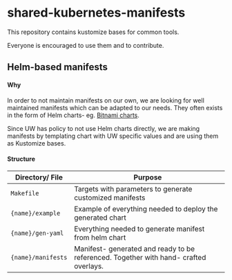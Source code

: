 # shared-kubernetes-manifests

This repository contains kustomize bases for common tools.

Everyone is encouraged to use them and to contribute.

## Helm-based manifests

#### Why

In order to not maintain manifests on our own, we are looking for well maintained manifests
which can be adapted to our needs. They often exists in the form of Helm charts-
eg. [Bitnami charts](https://github.com/bitnami/charts/).

Since UW has policy to not use Helm charts directly, we are making manifests by
templating chart with UW specific values and are using them as Kustomize bases.

#### Structure

| Directory/ File    | Purpose                                                                               |
|--------------------|---------------------------------------------------------------------------------------|
| `Makefile`         | Targets with parameters to generate customized manifests                              |
| `{name}/example`   | Example of everything needed to deploy the generated chart                            |
| `{name}/gen-yaml`  | Everything needed to generate manifest from helm chart                                |
| `{name}/manifests` | Manifest- generated and ready to be referenced. Together with hand- crafted overlays. |
